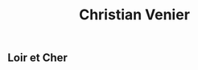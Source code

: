 ﻿---
title: Christian Venier
regio: Touraine
photo: venier.jpg
layout: wijnhuis 

wijnen:
    - naam:  Les Carteries’13
      ref:   
      app:   A.O.C. Cheverny
      type:  Blanc sec
      cep:   Sauv./Chardonnay
      prijs: €11.50
      
    - naam:  La Gautrie'04
      ref:   
      app:   A.O.C. Cheverny
      type:  Blanc sec oxidatif
      cep:   Sauvignon blanc
      prijs: €12.50
      opm:   De laatste flessen/Les dernières

    - naam:  Le Rouge de Madon’08
      ref:   Loi 0853
      app:   A.O.C. Cheverny
      type:  Rouge
      cep:   Gamay
      prijs: €8.76
      opm:   De laatste flessen/Les dernières
      
    - naam:  Les Hauts de Madon’10
      ref:   Loi 1031
      app:   A.O.C. Cheverny
      type:  Rouge
      cep:   Pinot noir/Gamay
      prijs: €10.50
      opm:   De laatste flessen/Les dernières

    - naam:  Les Hauts de Madon’11
      ref:   Loi 1137
      app:   A.O.C. Cheverny
      type:  Rouge
      cep:   Pinot noir/Gamay
      prijs: €11.00
      opm:   De laatste flessen/Les dernières

    - naam:  Le Clos des Carteries’09
      ref:   Loi 
      app:   A.O.C. Cheverny
      type:  Rouge
      cep:   Pinot noir/Gamay
      prijs: €10.50
      opm:   De laatste flessen/Les dernières

    - naam:  Le Clos des Carteries’10
      ref:   Loi  
      app:   A.O.C. Cheverny
      type:  Rouge
      cep:   Pinot noir/Gamay
      prijs: €10.50
      opm:   De laatste flessen/Les dernières
    
    - naam:  Le Clos des Carteries’11
      ref:   
      app:   A.O.C. Cheverny
      type:  Rouge
      cep:   Pinot noir/Gamay
      prijs: €11.50
    
    - naam:  Les Clos des Carteries'13
      ref:   
      app:   A.O.C. Cheverny
      type:  Rouge
      cep:   Pinot noir/Gamay
      prijs: €11.50
      
    - naam:  Les Cormiers'13
      ref:   Loi 1137
      app:   A.O.C. Cheverny
      type:  Rouge
      cep:   Cabernet franc
      prijs: €11.50
      
    - naam:  La Pierre aux Chiens’09
      ref:   Loi 0971
      app:   Vin de France
      type:  rood
      cep:   Pinot noir
      prijs: €12.00
      opm:   De laatste flessen/Les dernières

    - naam:  La Pierre aux Chiens’11
      ref:   Loi 1142
      app:   Vin de France
      type:  rood
      cep:   Pinot noir
      prijs: €12.00
      
---
Loir et Cher
------------

